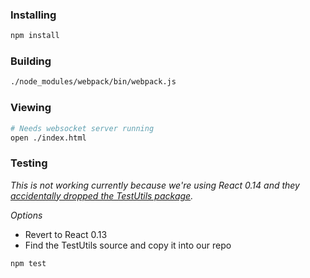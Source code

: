 ### Installing

``` bash
npm install
```

### Building

``` bash
./node_modules/webpack/bin/webpack.js
```

### Viewing

``` bash
# Needs websocket server running
open ./index.html
```

### Testing

_This is not working currently because we're using React 0.14 and they [accidentally dropped the TestUtils package](https://github.com/facebook/react/issues/4279)._

*Options*

* Revert to React 0.13
* Find the TestUtils source and copy it into our repo

```
npm test
```
